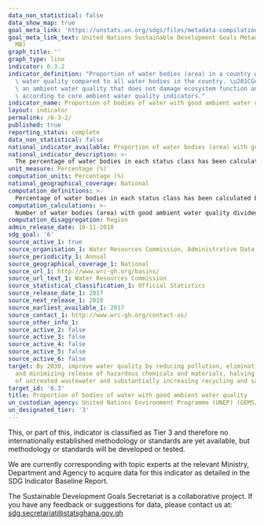 ```yaml
---
data_non_statistical: false
data_show_map: true
goal_meta_link: 'https://unstats.un.org/sdgs/files/metadata-compilation/Metadata-Goal-6.pdf '
goal_meta_link_text: United Nations Sustainable Development Goals Metadata (PDF 4.0
  MB)
graph_title: ''
graph_type: line
indicator: 6.3.2
indicator_definition: "Proportion of water bodies (area) in a country with good ambient\
  \ water quality compared to all water bodies in the country. \u201CGood\u201D indicates\
  \ an ambient water quality that does not damage ecosystem function and human health\
  \ according to core ambient water quality indicators."
indicator_name: Proportion of bodies of water with good ambient water quality
layout: indicator
permalink: /6-3-2/
published: true
reporting_status: complete
data_non_statistical: false
national_indicator_available: Proportion of water bodies (area) with good ambient water quality compared to all water bodies in the country
national_indicator_description: >-
  The percentage of water bodies in each status class has been calculated based on the total number of water bodies assessed in each year
unit_measure: Percentage (%)
computation_units: Percentage (%)
national_geographical_coverage: National
computation_definitions: >-
  Percentage of water bodies in each status class has been calculated based on the total number of water bodies assessed in each year
computation_calculations: >-
  Number of water bodies (area) with good ambient water quality divided by all water bodies in the country and multiplied by 100
computation_disaggregation: Region
admin_release_date: 16-11-2018
sdg_goal: '6'
source_active_1: true
source_organisation_1: Water Resources Commission, Administrative Data, 2017
source_periodicity_1: Annual
source_geographical_coverage_1: National
source_url_1: http://www.wrc-gh.org/basins/
source_url_text_1: Water Resources Commission
source_statistical_classification_1: Official Statistics
source_release_date_1: 2017
source_next_release_1: 2018
source_earliest_available_1: 2017
source_contact_1: http://www.wrc-gh.org/contact-us/
source_other_info_1:
source_active_2: false
source_active_3: false
source_active_4: false
source_active_5: false
source_active_6: false
target: By 2030, improve water quality by reducing pollution, eliminating dumping
  and minimizing release of hazardous chemicals and materials, halving the proportion
  of untreated wastewater and substantially increasing recycling and safe reuse globally
target_id: '6.3'
title: Proportion of bodies of water with good ambient water quality
un_custodian_agency: United Nations Environment Programme (UNEP) (GEMS/Water)
un_designated_tier: '3'
---
```

This, or part of this, indicator is classified as Tier 3 and therefore no internationally established methodology or standards are yet available, but methodology or standards will be developed or tested.

We are currently corresponding with topic experts at the relevant Ministry, Department and Agency to acquire data for this indicator as detailed in the SDG Indicator Baseline Report.

The Sustainable Development Goals Secretariat is a collaborative project. If you have any feedback or suggestions for data, please contact us at: sdg.secretariat@statsghana.gov.gh

